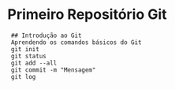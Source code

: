 # Primeiro Repositório Git
     ## Introdução ao Git
     Aprendendo os comandos básicos do Git
     git init
     git status
     git add --all
     git commit -m "Mensagem"
     git log
